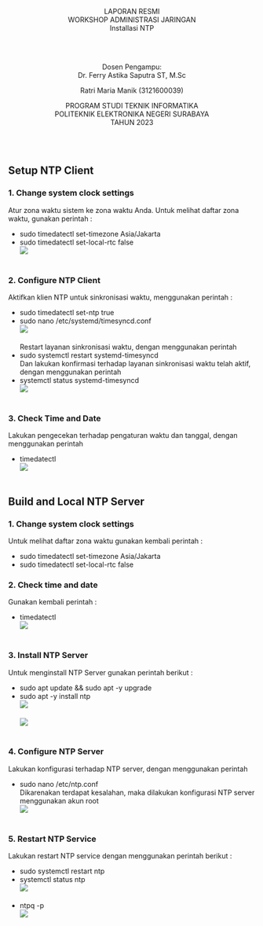 <p align = center>
LAPORAN RESMI <br>
WORKSHOP ADMINISTRASI JARINGAN <br>
Installasi NTP <br>

<br><br>
<p align=center>
Dosen Pengampu:<br>
Dr. Ferry Astika Saputra ST, M.Sc	

<p align=center>
Ratri Maria Manik (3121600039) <br>

<p align=center>
PROGRAM STUDI TEKNIK INFORMATIKA<br>
POLITEKNIK ELEKTRONIKA NEGERI SURABAYA<br>
TAHUN 2023
</p>
<br><br>

## Setup NTP Client<br>
### 1. Change system clock settings<br>
Atur zona waktu sistem ke zona waktu Anda. Untuk melihat daftar zona waktu, gunakan perintah :<br>
- sudo timedatectl set-timezone Asia/Jakarta
- sudo timedatectl set-local-rtc false<br>
![](ss/tahap(1).png)<br><br>

### 2. Configure NTP Client<br>
Aktifkan klien NTP untuk sinkronisasi waktu, menggunakan perintah :<br>
- sudo timedatectl set-ntp true
- sudo nano /etc/systemd/timesyncd.conf<br>
![](ss/tahap(2).png)<br><br>
Restart layanan sinkronisasi waktu, dengan menggunakan perintah<br>
- sudo systemctl restart systemd-timesyncd<br>
Dan lakukan konfirmasi terhadap layanan sinkronisasi waktu telah aktif, dengan menggunakan perintah<br>
- systemctl status systemd-timesyncd<br>
![](ss/tahap(2b).png)<br><br>

### 3. Check Time and Date<br>
Lakukan pengecekan terhadap pengaturan waktu dan tanggal, dengan menggunakan perintah<br>
- timedatectl<br>
![](ss/tahap(1a).png)<br><br>

## Build and Local NTP Server<br>
### 1. Change system clock settings<br>
Untuk melihat daftar zona waktu gunakan kembali perintah : <br>
- sudo timedatectl set-timezone Asia/Jakarta
- sudo timedatectl set-local-rtc false<br>

### 2. Check time and date
Gunakan kembali perintah : <br>
- timedatectl<br>
![](ss/tahap(5).png)<br><br>

### 3. Install NTP Server
Untuk menginstall NTP Server gunakan perintah berikut : <br>
- sudo apt update && sudo apt -y upgrade
- sudo apt -y install ntp<br>
![](ss/tahap(6).png)<br><br>
![](ss/tahap(7).png)<br><br>

### 4. Configure NTP Server
Lakukan konfigurasi terhadap NTP server, dengan menggunakan perintah <br>
- sudo nano /etc/ntp.conf<br>
Dikarenakan terdapat kesalahan, maka dilakukan konfigurasi NTP server menggunakan akun root<br>
![](ss/tahap(9).png)<br><br>

### 5. Restart NTP Service
Lakukan restart NTP service dengan menggunakan perintah berikut : <br>
- sudo systemctl restart ntp
- systemctl status ntp<br>
![](ss/tahap(10).png)<br><br>
- ntpq -p<br>
![](ss/tahap(11).png)<br><br>
